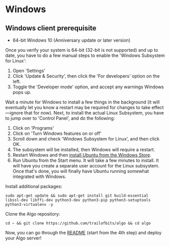 # Windows

## Windows client prerequisite

* 64-bit Windows 10 \(Anniversary update or later version\)

Once you verify your system is 64-bit \(32-bit is not supported\) and up to date, you have to do a few manual steps to enable the 'Windows Subsystem for Linux':

1. Open 'Settings'
2. Click 'Update & Security', then click the 'For developers' option on the left.
3. Toggle the 'Developer mode' option, and accept any warnings Windows pops up.

Wait a minute for Windows to install a few things in the background \(it will eventually let you know a restart may be required for changes to take effect—ignore that for now\). Next, to install the actual Linux Subsystem, you have to jump over to 'Control Panel', and do the following:

1. Click on 'Programs'
2. Click on 'Turn Windows features on or off'
3. Scroll down and check 'Windows Subsystem for Linux', and then click OK.
4. The subsystem will be installed, then Windows will require a restart.
5. Restart Windows and then [install Ubuntu from the Windows Store](https://www.microsoft.com/p/ubuntu/9nblggh4msv6).
6. Run Ubuntu from the Start menu. It will take a few minutes to install. It will have you create a separate user account for the Linux subsystem. Once that's done, you will finally have Ubuntu running somewhat integrated with Windows.

Install additional packages:

```text
sudo apt-get update && sudo apt-get install git build-essential libssl-dev libffi-dev python3-dev python3-pip python3-setuptools python3-virtualenv -y
```

Clone the Algo repository:

```text
cd ~ && git clone https://github.com/trailofbits/algo && cd algo
```

Now, you can go through the [README](https://github.com/trailofbits/algo#deploy-the-algo-server) \(start from the 4th step\) and deploy your Algo server!


